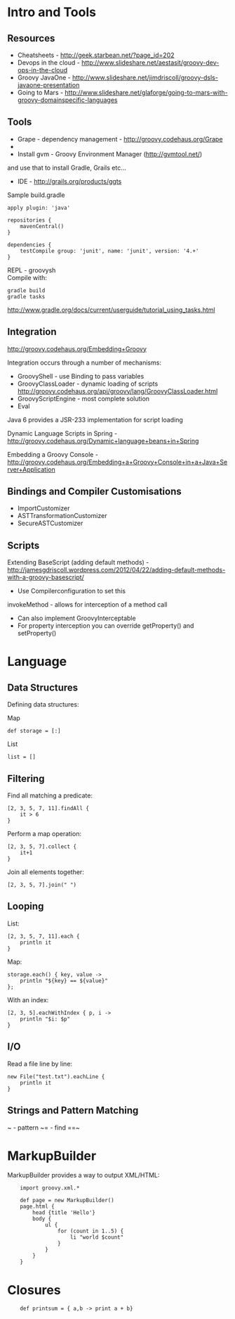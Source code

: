 Intro and Tools
===============

Resources
---------

* Cheatsheets - http://geek.starbean.net/?page_id=202
* Devops in the cloud - http://www.slideshare.net/aestasit/groovy-dev-ops-in-the-cloud
* Groovy JavaOne - http://www.slideshare.net/jimdriscoll/groovy-dsls-javaone-presentation
* Going to Mars - http://www.slideshare.net/glaforge/going-to-mars-with-groovy-domainspecific-languages

Tools
-----

* Grape - dependency management - http://groovy.codehaus.org/Grape
* 
* Install gvm - Groovy Environment Manager (http://gvmtool.net/)

and use that to install Gradle, Grails etc...

* IDE - http://grails.org/products/ggts

Sample build.gradle

    apply plugin: 'java'

    repositories {
        mavenCentral()
    }
    
    dependencies {
        testCompile group: 'junit', name: 'junit', version: '4.+'
    }

REPL - groovysh  
Compile with:

    gradle build
    gradle tasks
    
http://www.gradle.org/docs/current/userguide/tutorial_using_tasks.html

Integration
-----------

http://groovy.codehaus.org/Embedding+Groovy

Integration occurs through a number of mechanisms:

* GroovyShell - use Binding to pass variables
* GroovyClassLoader - dynamic loading of scripts http://groovy.codehaus.org/api/groovy/lang/GroovyClassLoader.html
* GroovyScriptEngine - most complete solution
* Eval

Java 6 provides a JSR-233 implementation for script loading

Dynamic Language Scripts in Spring - http://groovy.codehaus.org/Dynamic+language+beans+in+Spring

Embedding a Groovy Console - http://groovy.codehaus.org/Embedding+a+Groovy+Console+in+a+Java+Server+Application

Bindings and Compiler Customisations
------------------------------------

* ImportCustomizer
* ASTTransformationCustomizer
* SecureASTCustomizer

Scripts
-------

Extending BaseScript (adding default methods) - http://jamesgdriscoll.wordpress.com/2012/04/22/adding-default-methods-with-a-groovy-basescript/
* Use Compilerconfiguration to set this

invokeMethod - allows for interception of a method call
* Can also implement GroovyInterceptable
* For property interception you can override getProperty() and setProperty()

Language
========

Data Structures
---------------

Defining data structures:

Map

    def storage = [:]
    
List

    list = []

Filtering
---------

Find all matching a predicate:

    [2, 3, 5, 7, 11].findAll { 
        it > 6 
    }
    
Perform a map operation:

    [2, 3, 5, 7].collect { 
        it+1 
    }
    
Join all elements together:

    [2, 3, 5, 7].join(" ")
    
Looping
-------

List:

    [2, 3, 5, 7, 11].each { 
        println it 
    }
    
Map:

    storage.each() { key, value -> 
        println "${key} == ${value}" 
    };
    
With an index:

    [2, 3, 5].eachWithIndex { p, i -> 
        println "$i: $p" 
    }
    
I/O
---

Read a file line by line:

    new File("test.txt").eachLine { 
        println it 
    }

Strings and Pattern Matching
----------------------------

~ - pattern
~= - find
==~

MarkupBuilder
=============

MarkupBuilder provides a way to output XML/HTML:

        import groovy.xml.*

        def page = new MarkupBuilder()
        page.html {
        	head {title 'Hello'}
        	body {
        		ul {
        			for (count in 1..5) {
        				li "world $count"
        			}
        		}
        	}
        }

Closures
========

        def printsum = { a,b -> print a + b}
